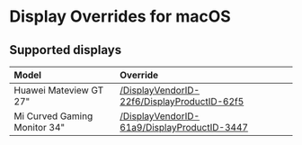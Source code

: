 # Display Overrides for macOS

## Supported displays

| Model | Override |
| :---- | :----  |
| Huawei Mateview GT 27" | [/DisplayVendorID-22f6/DisplayProductID-62f5](./DisplayVendorID-22f6/DisplayProductID-62f5) |
| Mi Curved Gaming Monitor 34" | [/DisplayVendorID-61a9/DisplayProductID-3447](./DisplayVendorID-61a9/DisplayProductID-3447) |

